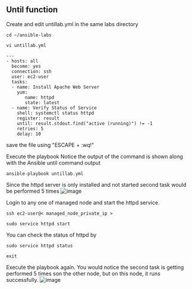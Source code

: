 ## Until function
Create and edit untillab.yml in the same labs directory
```
cd ~/ansible-labs
```
```
vi untillab.yml
```
```
---
- hosts: all
  become: yes
  connection: ssh
  user: ec2-user
  tasks:
  - name: Install Apache Web Server
    yum:
       name: httpd
       state: latest
  - name: Verify Status of Service
    shell: systemctl status httpd
    register: result
    until: result.stdout.find("active (running)") != -1
    retries: 5
    delay: 10
```
save the file using "ESCAPE + :wq!"

Execute the playbook Notice the output of the command is shown along with the Ansible until command output
```
ansible-playbook untillab.yml
```
Since the httpd server is only installed and not  started second task would be performed 5 times
![image](https://github.com/user-attachments/assets/7b3edf6c-6c02-4e79-b154-a9ecdc71981c)

Login to any one of managed node and start the httpd service.
```
ssh ec2-user@< managed_node_private_ip >
```
```
sudo service httpd start
```
You can check the status of httpd by
```
sudo service httpd status
```
```
exit
```
Execute the playbook again.  You would notice the second task is getting performed 5 times son the other node, but on this node, it runs successfully.
![image](https://github.com/user-attachments/assets/2ea25894-a409-4902-8367-87527bd4fd91)

